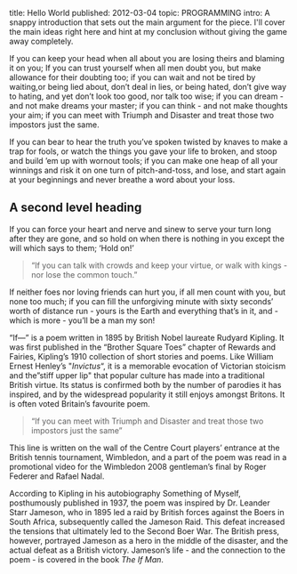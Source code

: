 title: Hello World
published: 2012-03-04
topic: PROGRAMMING
intro: A snappy introduction that sets out the main argument for the piece. I'll cover the main ideas right here and hint at my conclusion without giving the game away completely.

If you can keep your head when all about you are losing theirs and
blaming it on you; If you can trust yourself when all men doubt you, but
make allowance for their doubting too; if you can wait and not be tired
by waiting,or being lied about, don’t deal in lies, or being hated,
don’t give way to hating, and yet don’t look too good, nor talk too
wise; if you can dream - and not make dreams your master; if you can
think - and not make thoughts your aim; if you can meet with Triumph and
Disaster and treat those two impostors just the same.

If you can bear to hear the truth you’ve spoken twisted by knaves to
make a trap for fools, or watch the things you gave your life to broken,
and stoop and build ’em up with wornout tools; if you can make one heap
of all your winnings and risk it on one turn of pitch-and-toss, and
lose, and start again at your beginnings and never breathe a word about
your loss.

A second level heading
----------------------

If you can force your heart and nerve and sinew to serve your turn long
after they are gone, and so hold on when there is nothing in you except
the will which says to them; ‘Hold on!’

> “If you can talk with crowds and keep your virtue, or walk with kings - nor lose the common touch.”

If neither foes nor loving friends can hurt you, if all men count with
you, but none too much; if you can fill the unforgiving minute with
sixty seconds’ worth of distance run - yours is the Earth and everything
that’s in it, and - which is more - you’ll be a man my son!

“If—” is a poem written in 1895 by British Nobel laureate Rudyard
Kipling. It was first published in the “Brother Square Toes” chapter of
Rewards and Fairies, Kipling’s 1910 collection of short stories and
poems. Like William Ernest Henley’s "*Invictus*“, it is a memorable
evocation of Victorian stoicism and the”stiff upper lip" that popular
culture has made into a traditional British virtue. Its status is
confirmed both by the number of parodies it has inspired, and by the
widespread popularity it still enjoys amongst Britons. It is often voted
Britain’s favourite poem.

> “If you can meet with Triumph and Disaster and treat those two impostors just the same”

This line is written on the wall of the Centre Court players’ entrance
at the British tennis tournament, Wimbledon, and a part of the poem was
read in a promotional video for the Wimbledon 2008 gentleman’s final by
Roger Federer and Rafael Nadal.

According to Kipling in his autobiography Something of Myself,
posthumously published in 1937, the poem was inspired by Dr. Leander
Starr Jameson, who in 1895 led a raid by British forces against the
Boers in South Africa, subsequently called the Jameson Raid. This defeat
increased the tensions that ultimately led to the Second Boer War. The
British press, however, portrayed Jameson as a hero in the middle of the
disaster, and the actual defeat as a British victory. Jameson’s life -
and the connection to the poem - is covered in the book *The If Man*.